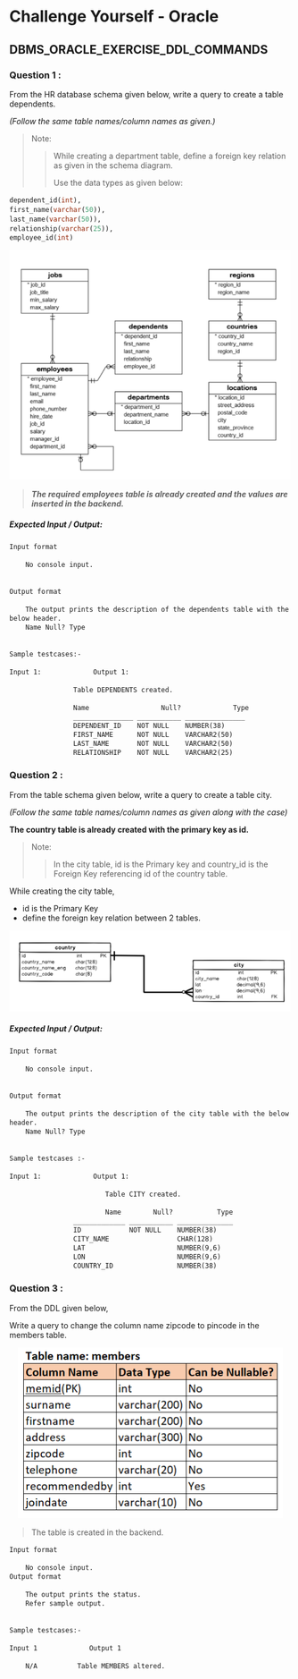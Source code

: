 # Challenge Yourself - Oracle

## DBMS_ORACLE_EXERCISE_DDL_COMMANDS

### Question 1 :

From the HR database schema given below, write a query to create a table dependents.

*(Follow the same table names/column names as given.)*

> Note:
> 
>> While creating a department table, define a foreign key relation as given in the schema diagram.
>>
>> Use the data types as given below:

```sql
dependent_id(int),
first_name(varchar(50)), 
last_name(varchar(50)),
relationship(varchar(25)), 
employee_id(int)
```

<div align="center">
    <img src="../src/CY_Q1.png" alt="Challenge Yourself Q1" title="Challenge Yourself Q1">
    <br />
</div>

> ***The required employees table is already created and the values are inserted in the backend.***

##### Expected Input / Output:

```
Input format

    No console input.


Output format

    The output prints the description of the dependents table with the below header.
    Name Null? Type


Sample testcases:-

Input 1:             Output 1:

                Table DEPENDENTS created.

                Name                  Null?             Type
                _______________ ___________ _______________
                DEPENDENT_ID    NOT NULL    NUMBER(38)
                FIRST_NAME      NOT NULL    VARCHAR2(50)
                LAST_NAME       NOT NULL    VARCHAR2(50)
                RELATIONSHIP    NOT NULL    VARCHAR2(25)
```

### Question 2 :

From the table schema given below, write a query to create a table city.

*(Follow the same table names/column names as given along with the case)*

**The country table is already created with the primary key as id.**

> Note:
> 
>> In the city table, id is the Primary key and country_id is the Foreign Key referencing id of the country table.

While creating the city table,
- id is the Primary Key
- define the foreign key relation between 2 tables.

<div align="center">
    <img src="../src/CY_Q2.png" alt="Challenge Yourself Q2" title="Challenge Yourself Q2">
    <br />
</div>

##### Expected Input / Output:

```
Input format

    No console input.


Output format

    The output prints the description of the city table with the below header.
    Name Null? Type


Sample testcases :-

Input 1:             Output 1:

                        Table CITY created.

                        Name        Null?           Type
                _____________ ___________ ______________
                ID            NOT NULL    NUMBER(38)
                CITY_NAME                 CHAR(128)
                LAT                       NUMBER(9,6)
                LON                       NUMBER(9,6)
                COUNTRY_ID                NUMBER(38)
```

### Question 3 :

From the DDL given below,

Write a query to change the column name zipcode to pincode in the members table.

<div align="center">
    <img src="../src/CY_Q3.png" alt="Challenge Yourself Q3" title="Challenge Yourself Q3">
    <br />
</div>

> The table is created in the backend.

```
Input format

    No console input.
Output format

    The output prints the status.
    Refer sample output.


Sample testcases:-

Input 1             Output 1

    N/A          Table MEMBERS altered.
```